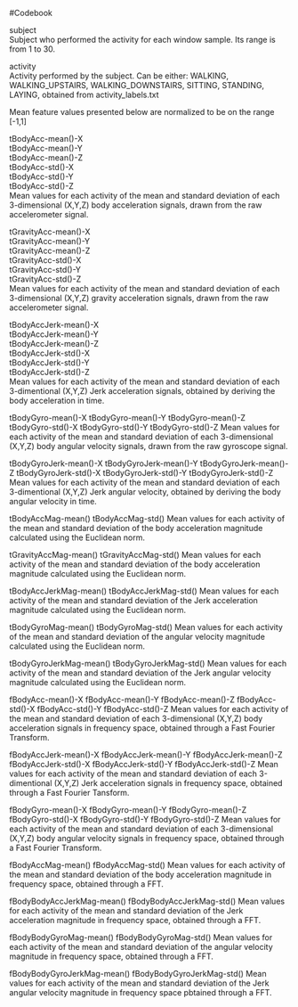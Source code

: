 #Codebook

subject  
   Subject who performed the activity for each window sample. Its range is from 1 to 30.
    
activity  
   Activity performed by the subject. Can be either: WALKING, WALKING_UPSTAIRS, WALKING_DOWNSTAIRS, SITTING, STANDING, LAYING, obtained from activity_labels.txt

   Mean feature values presented below are normalized to be on the range [-1,1]    

tBodyAcc-mean()-X  
tBodyAcc-mean()-Y  
tBodyAcc-mean()-Z  
tBodyAcc-std()-X  
tBodyAcc-std()-Y  
tBodyAcc-std()-Z  
   Mean values for each activity of the mean and standard deviation of each 3-dimensional (X,Y,Z) body acceleration signals, drawn from the raw accelerometer signal.
    
tGravityAcc-mean()-X  
tGravityAcc-mean()-Y  
tGravityAcc-mean()-Z  
tGravityAcc-std()-X  
tGravityAcc-std()-Y  
tGravityAcc-std()-Z  
   Mean values for each activity of the mean and standard deviation of each 3-dimensional (X,Y,Z) gravity acceleration signals, drawn from the raw accelerometer signal.
    
tBodyAccJerk-mean()-X  
tBodyAccJerk-mean()-Y  
tBodyAccJerk-mean()-Z  
tBodyAccJerk-std()-X  
tBodyAccJerk-std()-Y  
tBodyAccJerk-std()-Z  
   Mean values for each activity of the mean and standard deviation of each 3-dimentional (X,Y,Z) Jerk acceleration signals, obtained by deriving the body acceleration in time.
    
tBodyGyro-mean()-X
tBodyGyro-mean()-Y
tBodyGyro-mean()-Z
tBodyGyro-std()-X
tBodyGyro-std()-Y
tBodyGyro-std()-Z
    Mean values for each activity of the mean and standard deviation of each 3-dimensional
    (X,Y,Z) body angular velocity signals, drawn from the raw gyroscope signal.

tBodyGyroJerk-mean()-X
tBodyGyroJerk-mean()-Y
tBodyGyroJerk-mean()-Z
tBodyGyroJerk-std()-X
tBodyGyroJerk-std()-Y
tBodyGyroJerk-std()-Z
    Mean values for each activity of the mean and standard deviation of each 3-dimentional
    (X,Y,Z) Jerk angular velocity, obtained by deriving the body angular velocity in
    time.


tBodyAccMag-mean()
tBodyAccMag-std()
    Mean values for each activity of the mean and standard deviation of the body
    acceleration magnitude calculated using the Euclidean norm.

tGravityAccMag-mean()
tGravityAccMag-std()
    Mean values for each activity of the mean and standard deviation of the body
    acceleration magnitude calculated using the Euclidean norm.

tBodyAccJerkMag-mean()
tBodyAccJerkMag-std()
    Mean values for each activity of the mean and standard deviation of the Jerk
    acceleration magnitude calculated using the Euclidean norm.

tBodyGyroMag-mean()
tBodyGyroMag-std()
    Mean values for each activity of the mean and standard deviation of the 
    angular velocity magnitude calculated using the Euclidean norm.

tBodyGyroJerkMag-mean()
tBodyGyroJerkMag-std()
    Mean values for each activity of the mean and standard deviation of the Jerk
    angular velocity magnitude calculated using the Euclidean norm.

fBodyAcc-mean()-X
fBodyAcc-mean()-Y
fBodyAcc-mean()-Z
fBodyAcc-std()-X
fBodyAcc-std()-Y
fBodyAcc-std()-Z
    Mean values for each activity of the mean and standard deviation of each 3-dimensional
    (X,Y,Z) body acceleration signals in frequency space, obtained through a Fast Fourier
    Transform.

fBodyAccJerk-mean()-X
fBodyAccJerk-mean()-Y
fBodyAccJerk-mean()-Z
fBodyAccJerk-std()-X
fBodyAccJerk-std()-Y
fBodyAccJerk-std()-Z
    Mean values for each activity of the mean and standard deviation of each 3-dimentional
    (X,Y,Z) Jerk acceleration signals in frequency space, obtained through a Fast Fourier
    Tansform.

fBodyGyro-mean()-X
fBodyGyro-mean()-Y
fBodyGyro-mean()-Z
fBodyGyro-std()-X
fBodyGyro-std()-Y
fBodyGyro-std()-Z
    Mean values for each activity of the mean and standard deviation of each 3-dimensional
    (X,Y,Z) body angular velocity signals in frequency space, obtained through a Fast
    Fourier Transform.

fBodyAccMag-mean()
fBodyAccMag-std()
    Mean values for each activity of the mean and standard deviation of the body
    acceleration magnitude in frequency space, obtained through a FFT.

fBodyBodyAccJerkMag-mean()
fBodyBodyAccJerkMag-std()
    Mean values for each activity of the mean and standard deviation of the Jerk
    acceleration magnitude in frequency space, obtained through a FFT.

fBodyBodyGyroMag-mean()
fBodyBodyGyroMag-std()
    Mean values for each activity of the mean and standard deviation of the 
    angular velocity magnitude in frequency space, obtained through a FFT.
    
fBodyBodyGyroJerkMag-mean()
fBodyBodyGyroJerkMag-std()
    Mean values for each activity of the mean and standard deviation of the Jerk
    angular velocity magnitude in frequency space pbtained through a FFT.
